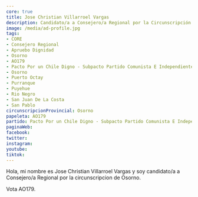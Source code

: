 ```yaml
---
core: true
title: Jose Christian Villarroel Vargas
description: Candidato/a a Consejero/a Regional por la Circunscripción de Osorno
image: /media/ad-profile.jpg
tags:
- CORE
- Consejero Regional
- Apruebo Dignidad
- Osorno
- AO179
- Pacto Por un Chile Digno - Subpacto Partido Comunista E Independientes - Partido Comunista De Chile
- Osorno
- Puerto Octay
- Purranque
- Puyehue
- Rio Negro
- San Juan De La Costa
- San Pablo
circunscripcionProvincial: Osorno
papeleta: AO179
partido: Pacto Por un Chile Digno - Subpacto Partido Comunista E Independientes - Partido Comunista De Chile
paginaWeb:
facebook:
twitter:
instagram:
youtube:
tiktok:
---
```

Hola, mi nombre es Jose Christian Villarroel Vargas y soy candidato/a a Consejero/a Regional por la circunscripcion de Osorno.

Vota AO179.